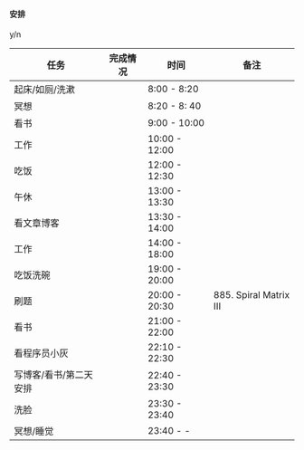 #### 安排 

 y/n

| 任务                   | 完成情况 | 时间           | 备注                   |
| ---------------------- | -------- | -------------- | ---------------------- |
| 起床/如厕/洗漱         |          | 8:00 - 8:20    |                        |
| 冥想                   |          | 8:20 - 8: 40   |                        |
| 看书                   |          | 9:00 - 10:00   |                        |
| 工作                   |          | 10:00 - 12:00  |                        |
| 吃饭                   |          | 12:00 - 12:30  |                        |
| 午休                   |          | 13:00 - 13:30  |                        |
| 看文章博客             |          | 13:30 - 14:00  |                        |
| 工作                   |          | 14:00 - 18:00  |                        |
| 吃饭洗碗               |          | 19:00  - 20:00 |                        |
| 刷题                   |          | 20:00  - 20:30 | 885. Spiral Matrix III |
| 看书                   |          | 21:00 -  22:00 |                        |
| 看程序员小灰           |          | 22:10 - 22:30  |                        |
| 写博客/看书/第二天安排 |          | 22:40 - 23:30  |                        |
| 洗脸                   |          | 23:30 - 23:40  |                        |
| 冥想/睡觉              |          | 23:40 - -      |                        |
